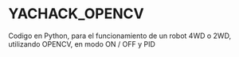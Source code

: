 # YACHACK_OPENCV
Codigo en Python, para el funcionamiento de un robot 4WD o 2WD, utilizando OPENCV, en modo ON / OFF y PID
